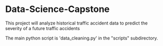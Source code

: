 # Data-Science-Capstone
This project will analyze historical traffic accident data to predict the severity of a future traffic accidents

The main python script is 'data_cleaning.py' in the "scripts" subdirectory.
